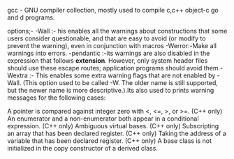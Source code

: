 gcc - GNU compiler collection, mostly used to compile c,c++ object-c go and d programs.

options;-
-Wall :- his enables all the warnings about constructions that some users consider questionable, and that are easy to avoid (or modify to prevent the warning), even in conjunction with macros
-Werror:-Make all warnings into errors.
-pendantic :-its warnings are also disabled in the expression that follows __extension__. However, only system header files should use these escape routes; application programs should avoid them
-Wextra :- This enables some extra warning flags that are not enabled by -Wall. (This option used to be called -W. The older name is still supported, but the newer name is more descriptive.).Its also used to prints warning messages for the following cases:

A pointer is compared against integer zero with <, <=, >, or >=.
(C++ only) An enumerator and a non-enumerator both appear in a conditional expression.
(C++ only) Ambiguous virtual bases.
(C++ only) Subscripting an array that has been declared register.
(C++ only) Taking the address of a variable that has been declared register.
(C++ only) A base class is not initialized in the copy constructor of a derived class.